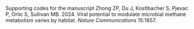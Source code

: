Supporting codes for the manuscript Zhong ZP, Du J, Kostlbacher S, Pjevac P, Orlic S, Sullivan MB. 2024. Viral potential to modulate microbial methane metabolism varies by habitat. *Nature Communications* 15:1857.
